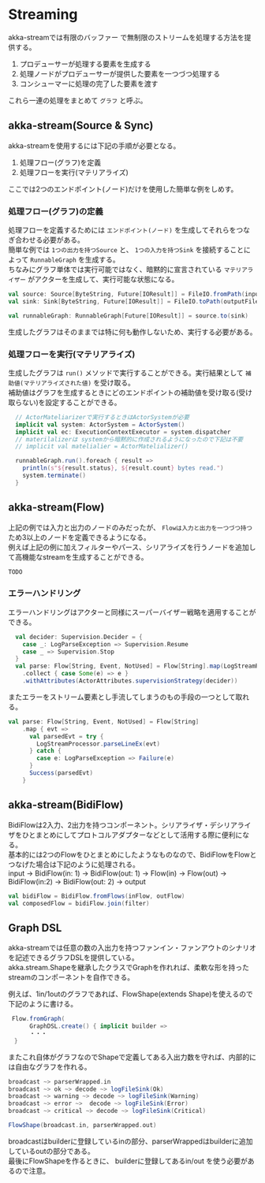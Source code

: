 # Streaming
akka-streamでは有限のバッファー で無制限のストリームを処理する方法を提供する。  

1. プロデューサーが処理する要素を生成する
1. 処理ノードがプロデューサーが提供した要素を一つづつ処理する
1. コンシューマーに処理の完了した要素を渡す

これら一連の処理をまとめて `グラフ` と呼ぶ。

## akka-stream(Source & Sync)
akka-streamを使用するには下記の手順が必要となる。  

1. 処理フロー(グラフ)を定義
1. 処理フローを実行(マテリアライズ)

ここでは2つのエンドポイント(ノード)だけを使用した簡単な例をしめす。

### 処理フロー(グラフ)の定義
処理フローを定義するためには `エンドポイント(ノード)` を生成してそれらをつなぎ合わせる必要がある。  
簡単な例では `1つの出力を持つSource` と、 `1つの入力を持つSink` を接続することによって `RunnableGraph` を生成する。  
ちなみにグラフ単体では実行可能ではなく、暗黙的に宣言されている `マテリアライザー` がアクターを生成して、実行可能な状態になる。

```scala
val source: Source[ByteString, Future[IOResult]] = FileIO.fromPath(inputPath)
val sink: Sink[ByteString, Future[IOResult]] = FileIO.toPath(outputFile, Set(CREATE, WRITE, APPEND))

val runnableGraph: RunnableGraph[Future[IOResult]] = source.to(sink)
```

生成したグラフはそのままでは特に何も動作しないため、実行する必要がある。

### 処理フローを実行(マテリアライズ)
生成したグラフは `run()` メソッドで実行することができる。実行結果として `補助値(マテリアライズされた値)` を受け取る。  
補助値はグラフを生成するときにどのエンドポイントの補助値を受け取る(受け取らない)を設定することができる。

```scala
  // ActorMateliarizerで実行するときはActorSystemが必要
  implicit val system: ActorSystem = ActorSystem()
  implicit val ec: ExecutionContextExecutor = system.dispatcher
  // materilalizerは systemから暗黙的に作成されるようになったので下記は不要
  // implicit val matelialier = ActorMatelializer()

  runnableGraph.run().foreach { result =>
    println(s"${result.status}, ${result.count} bytes read.")
    system.terminate()
  }
```

## akka-stream(Flow)
上記の例では入力と出力のノードのみだったが、 `Flowは入力と出力を一つづつ持つ` ため3以上のノードを定義できるようになる。  
例えば上記の例に加えフィルターやパース、シリアライズを行うノードを追加して高機能なstreamを生成することができる。

```scala
TODO
```

### エラーハンドリング
エラーハンドリングはアクターと同様にスーパーバイザー戦略を適用することができる。  
```scala
  val decider: Supervision.Decider = {
    case _: LogParseException => Supervision.Resume
    case _ => Supervision.Stop
  }
  val parse: Flow[String, Event, NotUsed] = Flow[String].map(LogStreamProcessor.parseLineEx)
    .collect { case Some(e) => e }
    .withAttributes(ActorAttributes.supervisionStrategy(decider))
```

またエラーをストリーム要素とし手流してしまうのもの手段の一つとして取れる。
```scala
val parse: Flow[String, Event, NotUsed] = Flow[String]
    .map { evt =>
      val parsedEvt = try {
        LogStreamProcessor.parseLineEx(evt)
      } catch {
        case e: LogParseException => Failure(e)
      }
      Success(parsedEvt)
    }
```

## akka-stream(BidiFlow)
BidiFlowは2入力、2出力を持つコンポーネント。シリアライザ・デシリアライザをひとまとめにしてプロトコルアダプターなどとして活用する際に便利になる。  
基本的には2つのFlowをひとまとめにしたようなものなので、BidiFlowをFlowとつなげた場合は下記のように処理される。  
input -> BidiFlow(in: 1) -> BidiFlow(out: 1) -> Flow(in) -> Flow(out) -> BidiFlow(in:2) -> BidiFlow(out: 2) -> output

```scala
val bidiFlow = BidiFlow.fromFlows(inFlow, outFlow)
val composedFlow = bidiFlow.join(filter)
```

## Graph DSL
akka-streamでは任意の数の入出力を持つファンイン・ファンアウトのシナリオを記述できるグラフDSLを提供している。  
akka.stream.Shapeを継承したクラスでGraphを作れれば、柔軟な形を持ったstreamのコンポーネントを自作できる。

例えば、1in/1outのグラフであれば、FlowShape(extends Shape)を使えるので下記のように書ける。  
```scala
 Flow.fromGraph(
      GraphDSL.create() { implicit builder => 
      ・・・
　}
```

またこれ自体がグラフなのでShapeで定義してある入出力数を守れば、内部的には自由なグラフを作れる。
```scala
broadcast ~> parserWrapped.in
broadcast ~> ok ~> decode ~> logFileSink(Ok)
broadcast ~> warning ~> decode ~> logFileSink(Warning)
broadcast ~> error ~>  decode ~> logFileSink(Error)
broadcast ~> critical ~> decode ~> logFileSink(Critical)

FlowShape(broadcast.in, parserWrapped.out)
```

broadcastはbuilderに登録しているinの部分、parserWrappedはbuilderに追加しているoutの部分である。  
最後にFlowShapeを作るときに、 builderに登録してあるin/out を使う必要があるので注意。  